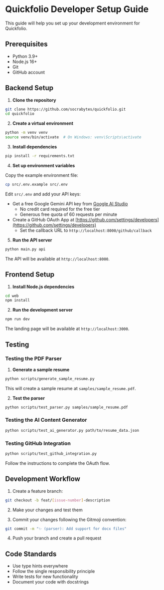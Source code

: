 # Quickfolio Developer Setup Guide

This guide will help you set up your development environment for Quickfolio.

## Prerequisites

- Python 3.9+
- Node.js 16+
- Git
- GitHub account

## Backend Setup

1. **Clone the repository**

```bash
git clone https://github.com/socrabytes/quickfolio.git
cd quickfolio
```

2. **Create a virtual environment**

```bash
python -m venv venv
source venv/bin/activate  # On Windows: venv\Scripts\activate
```

3. **Install dependencies**

```bash
pip install -r requirements.txt
```

4. **Set up environment variables**

Copy the example environment file:

```bash
cp src/.env.example src/.env
```

Edit `src/.env` and add your API keys:

- Get a free Google Gemini API key from [Google AI Studio](https://makersuite.google.com/app/apikey)
  - No credit card required for the free tier
  - Generous free quota of 60 requests per minute
- Create a GitHub OAuth App at [https://github.com/settings/developers](https://github.com/settings/developers)
  - Set the callback URL to `http://localhost:8000/github/callback`

5. **Run the API server**

```bash
python main.py api
```

The API will be available at `http://localhost:8000`.

## Frontend Setup

1. **Install Node.js dependencies**

```bash
cd web
npm install
```

2. **Run the development server**

```bash
npm run dev
```

The landing page will be available at `http://localhost:3000`.

## Testing

### Testing the PDF Parser

1. **Generate a sample resume**

```bash
python scripts/generate_sample_resume.py
```

This will create a sample resume at `samples/sample_resume.pdf`.

2. **Test the parser**

```bash
python scripts/test_parser.py samples/sample_resume.pdf
```

### Testing the AI Content Generator

```bash
python scripts/test_ai_generator.py path/to/resume_data.json
```

### Testing GitHub Integration

```bash
python scripts/test_github_integration.py
```

Follow the instructions to complete the OAuth flow.

## Development Workflow

1. Create a feature branch:

```bash
git checkout -b feat/[issue-number]-description
```

2. Make your changes and test them

3. Commit your changes following the Gitmoji convention:

```bash
git commit -m "✨ (parser): Add support for docx files"
```

4. Push your branch and create a pull request

## Code Standards

- Use type hints everywhere
- Follow the single responsibility principle
- Write tests for new functionality
- Document your code with docstrings
